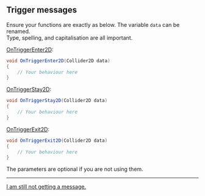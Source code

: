 ## Trigger messages

Ensure your functions are exactly as below.
The variable `data` can be renamed.  
Type, spelling, and capitalisation are all important.

[OnTriggerEnter2D](https://docs.unity3d.com/ScriptReference/MonoBehaviour.OnTriggerEnter2D.html):
```csharp
void OnTriggerEnter2D(Collider2D data)
{
    // Your behaviour here
}
```

[OnTriggerStay2D](https://docs.unity3d.com/ScriptReference/MonoBehaviour.OnTriggerStay2D.html):
```csharp
void OnTriggerStay2D(Collider2D data)
{
    // Your behaviour here
}
```

[OnTriggerExit2D](https://docs.unity3d.com/ScriptReference/MonoBehaviour.OnTriggerExit2D.html):
```csharp
void OnTriggerExit2D(Collider2D data)
{
    // Your behaviour here
}
```

The parameters are optional if you are not using them.

---
[I am still not getting a message.](3%20Trigger%20Matrix%202D.md)